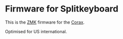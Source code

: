 # Firmware for Splitkeyboard

This is the [ZMK](https://zmk.dev/) firmware for the [Corax](https://github.com/dnlbauer/corax-keyboard).

Optimised for US international.
